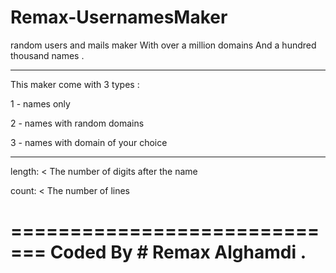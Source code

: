 # Remax-UsernamesMaker
random users and mails maker With over a million domains And a hundred thousand names .

------------------------------------------

This maker come with 3 types :

1 - names only 

2 - names with random domains 

3 - names with domain of your choice


------------------------------------------


length: < The number of digits after the name 

count: < The number of lines


=============================
Coded By # Remax Alghamdi .
============================
